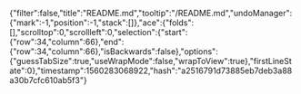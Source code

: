 {"filter":false,"title":"README.md","tooltip":"/README.md","undoManager":{"mark":-1,"position":-1,"stack":[]},"ace":{"folds":[],"scrolltop":0,"scrollleft":0,"selection":{"start":{"row":34,"column":66},"end":{"row":34,"column":66},"isBackwards":false},"options":{"guessTabSize":true,"useWrapMode":false,"wrapToView":true},"firstLineState":0},"timestamp":1560283068922,"hash":"a2516791d73885eb7deb3a88a30b7cfc610ab5f3"}
